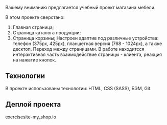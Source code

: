 Вашему вниманию предлагается учебный проект магазина мебели. 

В этом проекте сверстано:
1. Главная страница;
2. Страница каталога продукции;
3. Страница корзины;
Настроен адаптив под различные устройства: телефон (375рх, 425рх), планшетная версия (768 - 1024рх), а также десктоп.
Переход между страницами.
В работе находитсся интерактивная часть взаимодействие страницы - клиента, реакция на нажатие кнопок.


## Технологии
В проекте использованы технологии: HTML, CSS (SASS), БЭМ, Git.



## Деплой проекта 
exercisesite-my_shop.io
